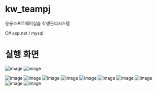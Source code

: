 # kw_teampj
응용소프트웨어실습 학생관리시스템

C# asp.net / mysql

# 실행 화면
![image](https://user-images.githubusercontent.com/73420533/123224693-04fe5500-d50d-11eb-89a1-75b87cdb04b1.png)
![image](https://user-images.githubusercontent.com/73420533/123224721-0af43600-d50d-11eb-90b7-aafd5edb0394.png)

![image](https://user-images.githubusercontent.com/73420533/123224781-147d9e00-d50d-11eb-99f0-73f4ae247220.png)
![image](https://user-images.githubusercontent.com/73420533/123224835-1e070600-d50d-11eb-8a7b-28b8383f13ee.png)
![image](https://user-images.githubusercontent.com/73420533/123224862-25c6aa80-d50d-11eb-8f0d-1bf12612b8c3.png)
![image](https://user-images.githubusercontent.com/73420533/123224892-2c552200-d50d-11eb-8fe4-844287cf1395.png)
![image](https://user-images.githubusercontent.com/73420533/123224938-35de8a00-d50d-11eb-97d4-2998e0d64032.png)
![image](https://user-images.githubusercontent.com/73420533/123224991-40008880-d50d-11eb-93c5-4018fd2b3855.png)
![image](https://user-images.githubusercontent.com/73420533/123225009-442ca600-d50d-11eb-90cf-7e523155c84c.png)
![image](https://user-images.githubusercontent.com/73420533/123225016-468f0000-d50d-11eb-8118-729cd4b288dd.png)
![image](https://user-images.githubusercontent.com/73420533/123225043-4c84e100-d50d-11eb-9920-eb978fd3a06b.png)
![image](https://user-images.githubusercontent.com/73420533/123225057-4f7fd180-d50d-11eb-89e0-25223cc05758.png)

